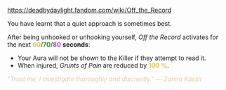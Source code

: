 https://deadbydaylight.fandom.com/wiki/Off_the_Record

<p>You have learnt that a quiet approach is sometimes best.
<p>After being unhooked or unhooking yourself, <i>Off the Record</i> activates for the next <span class="clr" style="color: #e8c252;"><b>60</b></span>/<span class="clr" style="color: #199b1e;"><b>70</b></span>/<span class="clr" style="color: #ac3ee3;"><b>80</b></span> <b>seconds</b>:
</p>
<ul><li>Your Aura  will not be shown to the Killer if they attempt to read it.</li>
<li>When injured, <i>Grunts of Pain</i> are reduced by <b><span class="clr clr2" style="color: #e8c252 ;">100 %</span></b>.</li></ul>
<p><i><span class="clr clr9" style="color: #e7cda2 ;">"Trust me, I investigate thoroughly and discreetly." — Zarina Kassir</span></i>
</p>
</p>